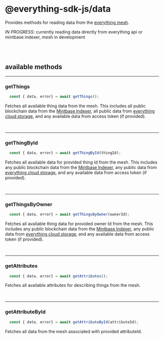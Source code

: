 # @everything-sdk-js/data

Provides methods for reading data from the [everything mesh]().

_IN PROGRESS_: currently reading data directly from everything api or mintbase indexer, mesh in development

</br>
</br>

## available methods

---

### getThings

``` js
  const { data, error} = await getThings();
```

Fetches all available thing data from the mesh. This includes all public blockchain data from the [Mintbase Indexer](), all public data from [everything cloud storage](), and any available data from access token (if provided).

</br>

---

### getThingById

``` js
  const { data, error} = await getThingById(thingId);
```

Fetches all available data for provided thing Id from the mesh. This includes any public blockchain data from the [Mintbase Indexer](), any public data from [everything cloud storage](), and any available data from access token (if provided).

</br>

---

### getThingsByOwner

``` js
  const { data, error} = await getThingsByOwner(ownerId);
```

Fetches all available thing data for provided owner Id from the mesh. This includes any public blockchain data from the [Mintbase Indexer](), any public data from [everything cloud storage](), and any available data from access token (if provided).

</br>

---

### getAttributes

``` js
  const { data, error} = await getAttributes();
```

Fetches all available attributes for describing things from the mesh.

</br>

---

### getAttributeById

``` js
  const { data, error} = await getAttributeById(attributeId);
```

Fetches all data from the mesh associated with provided attributeId.

</br>